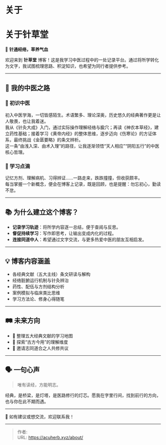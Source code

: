 # 关于


# 关于针草堂

🌿 **针通经络，草养气血**

欢迎来到 **针草堂** 博客！这是我学习中医过程中的一处记录平台。通过将所学转化为文字，我试图梳理思路、积淀知识，也希望为同行者提供参考。

---

## 🧭 我的中医之路

### 🎐 初识中医  
初入中医学海，一切皆感陌生。术语繁多、理论深奥，历史悠久的经典著作更是让人敬畏，也让我着迷。  
我从《针灸大成》入门，通过实际操作理解经络与腧穴；再读《神农本草经》，建立药性基础；接着学习《黄帝内经》的整体思维，逐步迈向《伤寒论》的方证体系，最终挑战《金匮要略》的条文辨析。  
这一条“由浅入深、由术入理”的路径，让我逐渐领悟“天人相应”“阴阳五行”的中医核心哲理。

### 🪷 学习点滴  
记忆方剂、理解病机、习得辨证……一路走来，跌跌撞撞，但收获颇丰。  
每当掌握一个新概念，便会在博客上记录，既是回顾，也是提醒：勿忘初心，勤读不怠。

---

## 📚 为什么建立这个博客？

- **记录学习轨迹**：将所学内容逐一总结，便于查阅与反思。
- **督促持续学习**：写作即思考，让输出变成内化的过程。
- **连接同道中人**：希望通过文字交流，与更多热爱中医的朋友互相启发。

---

## 💡 博客内容涵盖

- 各经典文献（五大主线）条文研读与解构  
- 经络脏腑运行机制与针灸辨治  
- 药性、配伍与方剂结构分析  
- 案例模拟与临床类比思维  
- 学习方法论、修身心得随笔  

---

## 🛤️ 未来方向

- 🧾 整理五大经典文献的学习地图  
- 🧠 探索“古方今用”的理解维度  
- 🤝 邀请志同道合之人共修共议

---

## 🗣️ 一句心声

> 唯有读经，方能明志。

经典，是桥梁，是灯塔，是医路修行的灯芯。愿我在字里行间，找到前行的方向，也与你在此不期而遇。

---

📮 如有建议或想交流，欢迎联系我！



---

> 作者: <no value>  
> URL: https://acuherb.xyz/about/  

